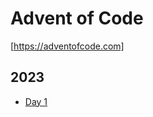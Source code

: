 # Advent of Code

[https://adventofcode.com]

## 2023
- [Day 1](https://github.com/raketenbasis/advent-of-code/tree/main/2023/day01)